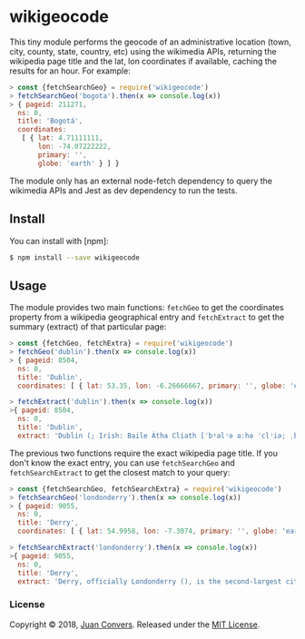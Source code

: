 # wikigeocode

This tiny module performs the geocode of an administrative location (town, city, county, state, country, etc) using the wikimedia APIs, returning the wikipedia page title and the lat, lon coordinates if available, caching the results for an hour. For example:

```js
> const {fetchSearchGeo} = require('wikigeocode')
> fetchSearchGeo('bogota').then(x => console.log(x))
> { pageid: 211271,
  ns: 0,
  title: 'Bogotá',
  coordinates:
   [ { lat: 4.71111111,
       lon: -74.07222222,
       primary: '',
       globe: 'earth' } ] }
```

The module only has an external node-fetch dependency to query the wikimedia APIs and Jest as dev dependency to run the tests.

## Install

You can install with [npm]:

```sh
$ npm install --save wikigeocode
```

## Usage

The module provides two main functions: `fetchGeo` to get the coordinates property from a wikipedia geographical entry and `fetchExtract` to get the summary (extract) of that particular page:

```js
> const {fetchGeo, fetchExtra} = require('wikigeocode')
> fetchGeo('dublin').then(x => console.log(x))
> { pageid: 8504,
  ns: 0,
  title: 'Dublin',
  coordinates: [ { lat: 53.35, lon: -6.26666667, primary: '', globe: 'earth' } ] }

> fetchExtract('dublin').then(x => console.log(x))
>{ pageid: 8504,
  ns: 0,
  title: 'Dublin',
  extract: 'Dublin (; Irish: Baile Átha Cliath [ˈbˠalʲə aːhə ˈclʲiə; ˌbʲlʲaː ˈclʲiə]) is the capital of, and largest city in, Ireland ... '}

```

The previous two functions require the exact wikipedia page title. If you don't know the exact entry, you can use `fetchSearchGeo` and `fetchSearchExtract` to get the closest match to your query:

```js
> const {fetchSearchGeo, fetchSearchExtra} = require('wikigeocode')
> fetchSearchGeo('londonderry').then(x => console.log(x))
> { pageid: 9055,
  ns: 0,
  title: 'Derry',
  coordinates: [ { lat: 54.9958, lon: -7.3074, primary: '', globe: 'earth' } ] }

> fetchSearchExtract('londonderry').then(x => console.log(x))
>{ pageid: 9055,
  ns: 0,
  title: 'Derry',
  extract: 'Derry, officially Londonderry (), is the second-largest city in Northern Ireland and the fourth-largest city on the island of Ireland. ...'}

```

### License

Copyright © 2018, [Juan Convers](https://github.com/webdacjs).
Released under the [MIT License](LICENSE).
